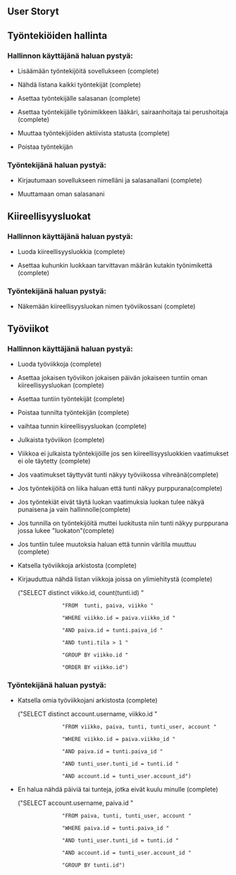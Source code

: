 ## User Storyt

## Työntekiöiden hallinta

### Hallinnon käyttäjänä haluan pystyä:

- Lisäämään työntekijöitä sovellukseen (complete)

- Nähdä listana kaikki työntekijät (complete)

- Asettaa työntekijälle salasanan (complete)

- Asettaa työntekijälle työnimikkeen lääkäri, sairaanhoitaja tai perushoitaja (complete)

- Muuttaa työntekijöiden aktiivista statusta (complete)

- Poistaa työntekijän

### Työntekijänä haluan pystyä:

- Kirjautumaan sovellukseen nimelläni ja salasanallani (complete)

- Muuttamaan oman salasanani

## Kiireellisyysluokat

### Hallinnon käyttäjänä haluan pystyä:

- Luoda kiireellisyysluokkia (complete)

- Asettaa kuhunkin luokkaan tarvittavan määrän kutakin työnimikettä (complete)

### Työntekijänä haluan pystyä:

- Näkemään kiireellisyysluokan nimen työviikossani (complete)

## Työviikot

### Hallinnon käyttäjänä haluan pystyä:

- Luoda työviikkoja (complete)

- Asettaa jokaisen työviikon jokaisen päivän jokaiseen tuntiin oman kiireellisyysluokan (complete)

- Asettaa tuntiin työntekijät (complete) 

- Poistaa tunnilta työntekijän (complete)

- vaihtaa tunnin kiireellisyysluokan (complete)

- Julkaista työviikon (complete)

- Viikkoa ei julkaista työntekijöille jos sen kiireellisyysluokkien vaatimukset ei ole täytetty (complete)

- Jos vaatimukset täyttyvät tunti näkyy työviikossa vihreänä(complete)

- Jos työntekijöitä on liika haluan että tunti näkyy purppurana(complete)

- Jos työntekiät eivät täytä luokan vaatimuksia luokan tulee näkyä punaisena ja vain hallinnolle(complete)

- Jos tunnilla on työntekijöitä muttei luokitusta niin tunti näkyy purppurana jossa lukee "luokaton"(complete)

- Jos tuntiin tulee muutoksia haluan että tunnin väritila muuttuu (complete)

- Katsella työviikkoja arkistosta (complete)

- Kirjauduttua nähdä listan viikkoja joissa on ylimiehitystä (complete)

  ("SELECT distinct viikko.id, count(tunti.id) "
  
                    "FROM  tunti, paiva, viikko "
                    
                    "WHERE viikko.id = paiva.viikko_id "
                    
                    "AND paiva.id = tunti.paiva_id "
                    
                    "AND tunti.tila > 1 "
                    
                    "GROUP BY viikko.id "
                    
                    "ORDER BY viikko.id")

### Työntekijänä haluan pystyä:

- Katsella omia työviikkojani arkistosta (complete)

  ("SELECT distinct account.username, viikko.id "
  
                    "FROM viikko, paiva, tunti, tunti_user, account "
                    
                    "WHERE viikko.id = paiva.viikko_id "
                    
                    "AND paiva.id = tunti.paiva_id "
                    
                    "AND tunti_user.tunti_id = tunti.id "
                    
                    "AND account.id = tunti_user.account_id")

- En halua nähdä päiviä tai tunteja, jotka eivät kuulu minulle (complete)

  ("SELECT account.username, paiva.id "
  
                    "FROM paiva, tunti, tunti_user, account "
                    
                    "WHERE paiva.id = tunti.paiva_id "
                    
                    "AND tunti_user.tunti_id = tunti.id "
                    
                    "AND account.id = tunti_user.account_id "
                    
                    "GROUP BY tunti.id")
